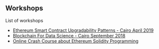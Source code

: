## Workshops
List of workshops

- [Ethereum Smart Contract Upgradability Patterns - Cairo April 2019](https://github.com/0x3bfc/contract-upgradability-Cairo-workshop-2019)
- [Blockchain For Data Science - Cairo September 2018](https://github.com/0x3bfc/BlockchainForDataScience-Cairo-Sep-2018)
- [Online Crash Course about Ethereum Solidity Programming](https://github.com/0x3bfc/Ethereum-solidity-programming)
